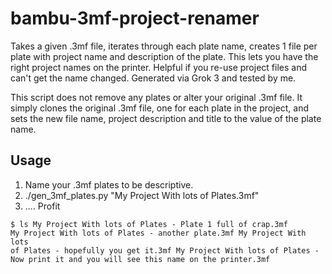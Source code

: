 # bambu-3mf-project-renamer
Takes a given .3mf file, iterates through each plate name, creates 1 file per plate with project name and description of the plate. This lets you have the right project names on the printer. Helpful if you re-use project files and can't get the name changed. Generated via Grok 3 and tested by me. 

This script does not remove any plates or alter your original .3mf file. It simply clones the original .3mf file, one for each plate in the project, and sets the new file name, project description and title to the value of the plate name.  

## Usage
1. Name your .3mf plates to be descriptive.
2. ./gen_3mf_plates.py "My Project With lots of Plates.3mf"
3. .... Profit

<code>$ ls 
My Project With lots of Plates - Plate 1 full of crap.3mf
My Project With lots of Plates - another plate.3mf
My Project With lots of Plates - hopefully you get it.3mf
My Project With lots of Plates - Now print it and you will see this name on the printer.3mf
</code>

